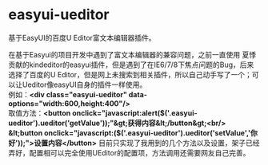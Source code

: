 easyui-ueditor
==============

基于EasyUI的百度U Editor富文本编辑器插件。

在基于Easyui的项目开发中遇到了富文本编辑器的兼容问题，之前一直使用 夏悸 贡献的kindeditor的easyui插件，但是遇到了在IE6/7/8下焦点问题的Bug，后来选择了百度的U Editor，但是网上未搜索到相关插件，所以自己动手写了一个；可以让Ueditor像easyUI自身的插件一样使用。
   <br/>例如：<B>&lt;div class="easyui-ueditor" data-options="width:600,height:400"/&gt;</B><br/>
   取值方法：<B>&lt;button onclick="javascript:alert($('.easyui-ueditor').ueditor('getValue'));"&gt;获得内容&lt;/button&gt;<br/>
              &lt;button onclick="javascript:($('.easyui-ueditor').ueditor('setValue','你好'));"&gt;设置内容&lt;/button&gt;</B>
   目前只实现了我用到的几个方法以及设置，架子已经弄好，配置相可以完全使用UEditor的配置项，方法调用还需要网友自己完善。
